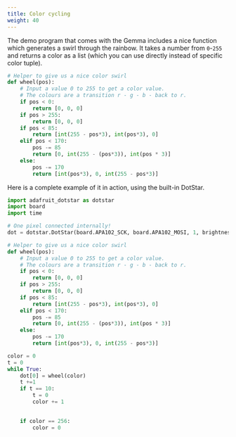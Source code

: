 ```yaml
---
title: Color cycling
weight: 40
---
```


The demo program that comes with the Gemma includes a nice function which generates a swirl through the rainbow.
It takes a number from `0`-`255` and returns a color as a list (which you can use directly instead of specific color tuple).

```python
# Helper to give us a nice color swirl
def wheel(pos):
    # Input a value 0 to 255 to get a color value.
    # The colours are a transition r - g - b - back to r.
    if pos < 0:
        return [0, 0, 0]
    if pos > 255:
        return [0, 0, 0]
    if pos < 85:
        return [int(255 - pos*3), int(pos*3), 0]
    elif pos < 170:
        pos -= 85
        return [0, int(255 - (pos*3)), int(pos * 3)]
    else:
        pos -= 170
        return [int(pos*3), 0, int(255 - pos*3)]
```

Here is a complete example of it in action, using the built-in DotStar.

```python
import adafruit_dotstar as dotstar
import board
import time

# One pixel connected internally!
dot = dotstar.DotStar(board.APA102_SCK, board.APA102_MOSI, 1, brightness=0.2)

# Helper to give us a nice color swirl
def wheel(pos):
    # Input a value 0 to 255 to get a color value.
    # The colours are a transition r - g - b - back to r.
    if pos < 0:
        return [0, 0, 0]
    if pos > 255:
        return [0, 0, 0]
    if pos < 85:
        return [int(255 - pos*3), int(pos*3), 0]
    elif pos < 170:
        pos -= 85
        return [0, int(255 - (pos*3)), int(pos * 3)]
    else:
        pos -= 170
        return [int(pos*3), 0, int(255 - pos*3)]

color = 0
t = 0
while True:
    dot[0] = wheel(color)
    t +=1 
    if t == 10:
        t = 0
        color += 1

    
    if color == 256:
        color = 0
```
